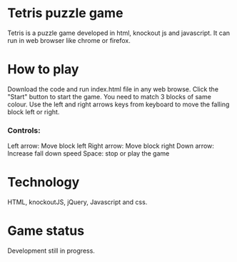 # Tetris puzzle game
Tetris is a puzzle game developed in html, knockout js and javascript. It can run in web browser like chrome or firefox.

# How to play
Download the code and run index.html file in any web browse. Click the "Start" button to start the game. You need to match 3 blocks of same colour. Use the left and right arrows keys from keyboard to move the falling block left or right.

<h3>Controls:</h3>
Left arrow: Move block left
Right arrow: Move block right
Down arrow: Increase fall down speed
Space: stop or play the game

# Technology
HTML, knockoutJS, jQuery, Javascript and css.

# Game status
Development still in progress.
